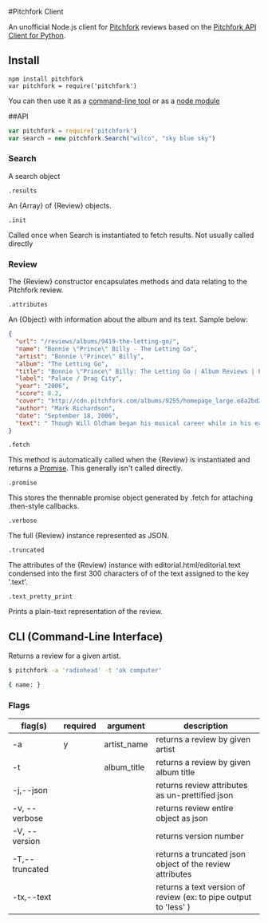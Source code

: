 #Pitchfork Client

An unofficial Node.js client for [Pitchfork](http://pitchfork.com/) reviews based on the [Pitchfork API Client for Python](https://github.com/michalczaplinski/pitchfork).

## Install

```
npm install pitchfork
var pitchfork = require('pitchfork')

```

You can then use it as a [command-line tool](#CLI) or as a [node module](#API)

##API

```javascript
var pitchfork = require('pitchfork')
var search = new pitchfork.Search("wilco", "sky blue sky")

```

### Search

A search object

``.results``

An {Array} of {Review} objects.

``.init``

Called once when Search is instantiated to fetch results.  Not usually called directly

### Review

The {Review} constructor encapsulates methods and data relating to the Pitchfork review.


``.attributes``

An {Object} with information about the album and its text.  Sample below:

```json
{
  "url": "/reviews/albums/9419-the-letting-go/",
  "name": "Bonnie \"Prince\" Billy - The Letting Go",
  "artist": "Bonnie \"Prince\" Billy",
  "album": "The Letting Go",
  "title": "Bonnie \"Prince\" Billy: The Letting Go | Album Reviews | Pitchfork",
  "label": "Palace / Drag City",
  "year": "2006",
  "score": 8.2,
  "cover": "http://cdn.pitchfork.com/albums/9255/homepage_large.e8a2bd20.jpg",
  "author": "Mark Richardson",
  "date": "September 18, 2006",
  "text": " Though Will Oldham began his musical career while in his early twenties, he's never exactly sounded young. From his first releases as Palace Music, Oldham's whiskey-soaked vocals and lyrical obsessions with death, sex, and religion have made \"maturity\" something of a non-issue. And yet, with his mo..."
}
```

``.fetch``

This method is automatically called when the {Review} is instantiated and returns a [Promise](https://github.com/kriskowal/q).  This generally isn't called directly.

``.promise``

This stores the thennable promise object generated by .fetch for attaching .then-style callbacks.


``.verbose``

The full {Review} instance represented as JSON.


``.truncated``

The attributes of the {Review} instance with editorial.html/editorial.text condensed into the first 300 characters of of the text assigned to the key '.text'.

``.text_pretty_print``

Prints a plain-text representation of the review.


## CLI (Command-Line Interface)

Returns a review for a given artist.

```bash
$ pitchfork -a 'radiohead' -t 'ok computer'

{ name: }

```

### Flags

| flag(s)      |  required | argument    | description  |
| -------      | ---- | ---------   | ------------ |
| -a           |  y  | artist_name |  returns a review by given artist           |
| -t           |    | album_title |  returns a review by given album title |
| -j,--json     |   |    |  returns review attributes as un-prettified json |
| -v, --verbose  |  |    |  returns review entire object as json |
| -V, --version   |  |    | returns version number |
| -T,--truncated |  |    |  returns a truncated json object of the review attributes | 
| -tx,--text      |  |    | returns a text version of review (ex: to pipe output to 'less' ) |

